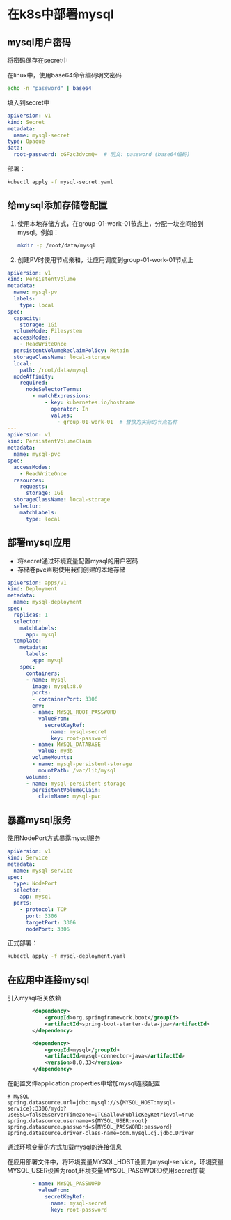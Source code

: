 # 在k8s中部署mysql

## mysql用户密码

将密码保存在secret中

在linux中，使用base64命令编码明文密码
```bash
echo -n "password" | base64
```

填入到secret中

```yaml
apiVersion: v1
kind: Secret
metadata:
  name: mysql-secret
type: Opaque
data:
  root-password: cGFzc3dvcmQ=  # 明文: password (base64编码)    
```

部署：
```bash
kubectl apply -f mysql-secret.yaml
```

## 给mysql添加存储卷配置

1. 使用本地存储方式，在group-01-work-01节点上，分配一块空间给到mysql。例如：
    ```bash
    mkdir -p /root/data/mysql
    ```
2. 创建PV时使用节点亲和，让应用调度到group-01-work-01节点上

```yaml
apiVersion: v1
kind: PersistentVolume
metadata:
  name: mysql-pv
  labels:
    type: local
spec:
  capacity:
    storage: 1Gi
  volumeMode: Filesystem
  accessModes:
    - ReadWriteOnce
  persistentVolumeReclaimPolicy: Retain
  storageClassName: local-storage
  local:
    path: /root/data/mysql
  nodeAffinity:
    required:
      nodeSelectorTerms:
        - matchExpressions:
            - key: kubernetes.io/hostname
              operator: In
              values:
                - group-01-work-01  # 替换为实际的节点名称
---
apiVersion: v1
kind: PersistentVolumeClaim
metadata:
  name: mysql-pvc
spec:
  accessModes:
    - ReadWriteOnce
  resources:
    requests:
      storage: 1Gi
  storageClassName: local-storage
  selector:
    matchLabels:
      type: local
```

## 部署mysql应用

- 将secret通过环境变量配置mysql的用户密码
- 存储卷pvc声明使用我们创建的本地存储

```yaml
apiVersion: apps/v1
kind: Deployment
metadata:
  name: mysql-deployment
spec:
  replicas: 1
  selector:
    matchLabels:
      app: mysql
  template:
    metadata:
      labels:
        app: mysql
    spec:
      containers:
      - name: mysql
        image: mysql:8.0
        ports:
        - containerPort: 3306
        env:
        - name: MYSQL_ROOT_PASSWORD
          valueFrom:
            secretKeyRef:
              name: mysql-secret
              key: root-password
        - name: MYSQL_DATABASE
          value: mydb
        volumeMounts:
        - name: mysql-persistent-storage
          mountPath: /var/lib/mysql
      volumes:
      - name: mysql-persistent-storage
        persistentVolumeClaim:
          claimName: mysql-pvc
```

## 暴露mysql服务

使用NodePort方式暴露mysql服务

```yaml
apiVersion: v1
kind: Service
metadata:
  name: mysql-service
spec:
  type: NodePort
  selector:
    app: mysql
  ports:
    - protocol: TCP
      port: 3306
      targetPort: 3306
      nodePort: 3306
```

正式部署：
```bash
kubectl apply -f mysql-deployment.yaml
```

## 在应用中连接mysql

引入mysql相关依赖

```xml
        <dependency>
            <groupId>org.springframework.boot</groupId>
            <artifactId>spring-boot-starter-data-jpa</artifactId>
        </dependency>

        <dependency>
            <groupId>mysql</groupId>
            <artifactId>mysql-connector-java</artifactId>
            <version>8.0.33</version>
        </dependency>
```

在配置文件application.properties中增加mysql连接配置
```properties
# MySQL
spring.datasource.url=jdbc:mysql://${MYSQL_HOST:mysql-service}:3306/mydb?useSSL=false&serverTimezone=UTC&allowPublicKeyRetrieval=true
spring.datasource.username=${MYSQL_USER:root}
spring.datasource.password=${MYSQL_PASSWORD:password}
spring.datasource.driver-class-name=com.mysql.cj.jdbc.Driver
```
通过环境变量的方式加载mysql的连接信息

在应用部署文件中，将环境变量MYSQL_HOST设置为mysql-service，环境变量MYSQL_USER设置为root,环境变量MYSQL_PASSWORD使用secret加载

```yaml
        - name: MYSQL_PASSWORD
          valueFrom:
            secretKeyRef:
              name: mysql-secret
              key: root-password
```
